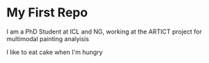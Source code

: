 # My First Repo

I am a PhD Student at ICL and NG,
working at the ARTICT project for multimodal painting analyisis

I like to eat cake when I'm hungry
